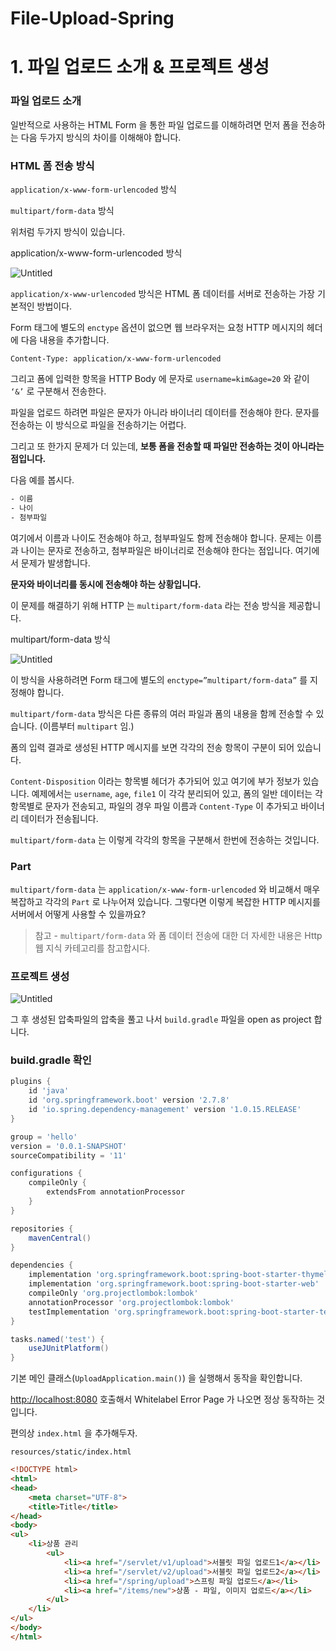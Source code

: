 # File-Upload-Spring

# 1. 파일 업로드 소개 & 프로젝트 생성

### 파일 업로드 소개

일반적으로 사용하는 HTML Form 을 통한 파일 업로드를 이해하려면 먼저 폼을 전송하는 다음 두가지 방식의 차이를 이해해야 합니다.

### HTML 폼 전송 방식

`application/x-www-form-urlencoded` 방식

`multipart/form-data` 방식 

위처럼 두가지 방식이 있습니다.

application/x-www-form-urlencoded 방식

![Untitled](https://s3-us-west-2.amazonaws.com/secure.notion-static.com/1051baab-c513-4522-bfea-0f01b0b56c91/Untitled.png)

`application/x-www-urlencoded` 방식은 HTML 폼 데이터를 서버로 전송하는 가장 기본적인 방법이다. 

Form 태그에 별도의 `enctype` 옵션이 없으면 웹 브라우저는 요청 HTTP 메시지의 헤더에 다음 내용을 추가합니다.

`Content-Type: application/x-www-form-urlencoded`

그리고 폼에 입력한 항목을 HTTP Body 에 문자로 `username=kim&age=20` 와 같이 `‘&’` 로 구분해서 전송한다.

파일을 업로드 하려면 파일은 문자가 아니라 바이너리 데이터를 전송해야 한다. 문자를 전송하는 이 방식으로 파일을 전송하기는 어렵다. 

그리고 또 한가지 문제가 더 있는데, **보통 폼을 전송할 때 파일만 전송하는 것이 아니라는 점입니다.**

다음 예를 봅시다.

```html
- 이름
- 나이
- 첨부파일
```

여기에서 이름과 나이도 전송해야 하고, 첨부파일도 함께 전송해야 합니다. 문제는 이름과 나이는 문자로 전송하고, 첨부파일은 바이너리로 전송해야 한다는 점입니다. 여기에서 문제가 발생합니다. 

**문자와 바이너리를 동시에 전송해야 하는 상황입니다.**

이 문제를 해결하기 위해 HTTP 는 `multipart/form-data` 라는 전송 방식을 제공합니다.

multipart/form-data 방식

![Untitled](https://s3-us-west-2.amazonaws.com/secure.notion-static.com/bd64ecfb-dc63-4c6a-a675-cbf1efec3d98/Untitled.png)

이 방식을 사용하려면 Form 태그에 별도의 `enctype=”multipart/form-data”` 를 지정해야 합니다.

`multipart/form-data` 방식은 다른 종류의 여러 파일과 폼의 내용을 함께 전송할 수 있습니다. (이름부터 `multipart` 임.)

폼의 입력 결과로 생성된 HTTP 메시지를 보면 각각의 전송 항목이 구분이 되어 있습니다. 

`Content-Disposition` 이라는 항목별 헤더가 추가되어 있고 여기에 부가 정보가 있습니다. 예제에서는 `username`, `age`, `file1` 이 각각 분리되어 있고, 폼의 일반 데이터는 각 항목별로 문자가 전송되고, 파일의 경우 파일 이름과 `Content-Type` 이 추가되고 바이너리 데이터가 전송됩니다.

`multipart/form-data` 는 이렇게 각각의 항목을 구분해서 한번에 전송하는 것입니다.

### Part

`multipart/form-data` 는 `application/x-www-form-urlencoded` 와 비교해서 매우 복잡하고 각각의 `Part` 로 나누어져 있습니다. 그렇다면 이렇게 복잡한 HTTP 메시지를 서버에서 어떻게 사용할 수 있을까요?

> 참고 - `multipart/form-data` 와 폼 데이터 전송에 대한 더 자세한 내용은 Http 웹 지식 카테고리를 참고합시다.
> 

### 프로젝트 생성

![Untitled](https://s3-us-west-2.amazonaws.com/secure.notion-static.com/05581ff8-7270-4785-a582-98a74902c94a/Untitled.png)

그 후 생성된 압축파일의 압축을 풀고 나서 `build.gradle` 파일을 open as project 합니다.

### build.gradle 확인

```groovy
plugins {
	id 'java'
	id 'org.springframework.boot' version '2.7.8'
	id 'io.spring.dependency-management' version '1.0.15.RELEASE'
}

group = 'hello'
version = '0.0.1-SNAPSHOT'
sourceCompatibility = '11'

configurations {
	compileOnly {
		extendsFrom annotationProcessor
	}
}

repositories {
	mavenCentral()
}

dependencies {
	implementation 'org.springframework.boot:spring-boot-starter-thymeleaf'
	implementation 'org.springframework.boot:spring-boot-starter-web'
	compileOnly 'org.projectlombok:lombok'
	annotationProcessor 'org.projectlombok:lombok'
	testImplementation 'org.springframework.boot:spring-boot-starter-test'
}

tasks.named('test') {
	useJUnitPlatform()
}
```

기본 메인 클래스(`UploadApplication.main()`) 을 실행해서 동작을 확인합니다.

[http://localhost:8080](http://localhost:8080) 호출해서 Whitelabel Error Page 가 나오면 정상 동작하는 것입니다.

편의상 `index.html` 을 추가해두자.

`resources/static/index.html`

```html
<!DOCTYPE html>
<html>
<head>
    <meta charset="UTF-8">
    <title>Title</title>
</head>
<body>
<ul>
    <li>상품 관리
        <ul>
            <li><a href="/servlet/v1/upload">서블릿 파일 업로드1</a></li>
            <li><a href="/servlet/v2/upload">서블릿 파일 업로드2</a></li>
            <li><a href="/spring/upload">스프링 파일 업로드</a></li>
            <li><a href="/items/new">상품 - 파일, 이미지 업로드</a></li>
        </ul>
    </li>
</ul>
</body>
</html>
```